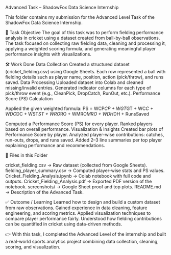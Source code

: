 Advanced Task – ShadowFox Data Science Internship

This folder contains my submission for the Advanced Level Task of the ShadowFox Data Science Internship.

📌 Task Objective
The goal of this task was to perform fielding performance analysis in cricket using a dataset created from ball-by-ball observations. The task focused on collecting raw fielding data, cleaning and processing it, applying a weighted scoring formula, and generating meaningful player performance insights with visualizations.

🛠️ Work Done
Data Collection
Created a structured dataset (cricket_fielding.csv) using Google Sheets.
Each row represented a ball with fielding details such as player name, position, action (pick/throw), and runs saved.
Data Processing
Uploaded dataset into Colab and cleaned missing/invalid entries.
Generated indicator columns for each type of pick/throw event (e.g., CleanPick, DropCatch, RunOut, etc.).
Performance Score (PS) Calculation

Applied the given weighted formula:
PS = WCP*CP + WGT*GT + WC*C + WDC*DC + WST*ST + WRO*RO + WMRO*MRO + WDH*DH + RunsSaved

Computed a Performance Score (PS) for every player.
Ranked players based on overall performance.
Visualization & Insights
Created bar plots of Performance Score by player.
Analyzed player-wise contributions: catches, run-outs, drops, and runs saved.
Added 2–3 line summaries per top player explaining performance and recommendations.

📂 Files in this Folder

cricket_fielding.csv → Raw dataset (collected from Google Sheets).
fielding_player_summary.csv → Computed player-wise stats and PS values.
Cricket_Fielding_Analysis.ipynb → Colab notebook with full code and outputs.
Cricket_Fielding_Analysis.pdf → Exported PDF version of the notebook.
screenshots/ → Google Sheet proof and top plots.
README.md → Description of the Advanced Task.

✅ Outcome / Learning
Learned how to design and build a custom dataset from raw observations.
Gained experience in data cleaning, feature engineering, and scoring metrics.
Applied visualization techniques to compare player performance fairly.
Understood how fielding contributions can be quantified in cricket using data-driven methods.

👉 With this task, I completed the Advanced Level of the internship and built a real-world sports analytics project combining data collection, cleaning, scoring, and visualization.
